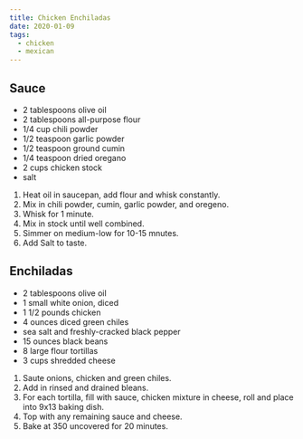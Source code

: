 ```yaml
---
title: Chicken Enchiladas
date: 2020-01-09
tags:
  - chicken
  - mexican
---
```


## Sauce

- 2 tablespoons olive oil
- 2 tablespoons all-purpose flour
- 1/4 cup chili powder
- 1/2 teaspoon garlic powder
- 1/2 teaspoon ground cumin
- 1/4 teaspoon dried oregano
- 2 cups chicken stock
- salt

1. Heat oil in saucepan, add flour and whisk constantly.
2. Mix in chili powder, cumin, garlic powder, and oregeno.
3. Whisk for 1 minute.
4. Mix in stock until well combined.
5. Simmer on medium-low for 10-15 mnutes.
6. Add Salt to taste.

## Enchiladas

- 2 tablespoons olive oil
- 1 small white onion, diced
- 1 1/2 pounds chicken
- 4 ounces diced green chiles
- sea salt and freshly-cracked black pepper
- 15 ounces black beans
- 8 large flour tortillas
- 3 cups shredded cheese

1. Saute onions, chicken and green chiles. 
2. Add in rinsed and drained bleans.
3. For each tortilla, fill with sauce, chicken mixture in cheese, roll and place into 9x13 baking dish.
4. Top with any remaining sauce and cheese.
5. Bake at 350 uncovered for 20 minutes.
